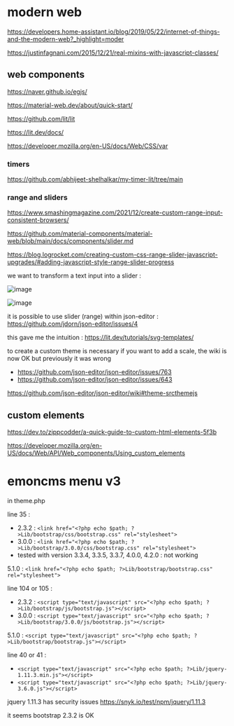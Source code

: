 # modern web

https://developers.home-assistant.io/blog/2019/05/22/internet-of-things-and-the-modern-web?_highlight=moder

https://justinfagnani.com/2015/12/21/real-mixins-with-javascript-classes/

## web components

https://naver.github.io/egjs/

https://material-web.dev/about/quick-start/

https://github.com/lit/lit

https://lit.dev/docs/

https://developer.mozilla.org/en-US/docs/Web/CSS/var

### timers

https://github.com/abhijeet-shelhalkar/my-timer-lit/tree/main

### range and sliders

https://www.smashingmagazine.com/2021/12/create-custom-range-input-consistent-browsers/

https://github.com/material-components/material-web/blob/main/docs/components/slider.md

https://blog.logrocket.com/creating-custom-css-range-slider-javascript-upgrades/#adding-javascript-style-range-slider-progress

we want to transform a text input into a slider :

![image](https://github.com/user-attachments/assets/b596ae64-51d2-4ccd-aada-db41ff28fad4)


![image](https://github.com/user-attachments/assets/ab32cf70-265d-4fbb-8c2d-09459fecf24f)


it is possible to use slider (range) within json-editor : https://github.com/jdorn/json-editor/issues/4

this gave me the intuition : https://lit.dev/tutorials/svg-templates/

to create a custom theme is necessary if you want to add a scale, the wiki is now OK but previously it was wrong

- https://github.com/json-editor/json-editor/issues/763
- https://github.com/json-editor/json-editor/issues/643

https://github.com/json-editor/json-editor/wiki#theme-srcthemejs

## custom elements

https://dev.to/zippcodder/a-quick-guide-to-custom-html-elements-5f3b

https://developer.mozilla.org/en-US/docs/Web/API/Web_components/Using_custom_elements

# emoncms menu v3

in theme.php

line 35 :
- 2.3.2 : `<link href="<?php echo $path; ?>Lib/bootstrap/css/bootstrap.css" rel="stylesheet">`
- 3.0.0 : `<link href="<?php echo $path; ?>Lib/bootstrap/3.0.0/css/bootstrap.css" rel="stylesheet">`
- tested with version 3.3.4, 3.3.5, 3.3.7, 4.0.0, 4.2.0 : not working

5.1.0 : `<link href="<?php echo $path; ?>Lib/bootstrap/bootstrap.css" rel="stylesheet">`

line 104 or 105 :
- 2.3.2 :   `<script type="text/javascript" src="<?php echo $path; ?>Lib/bootstrap/js/bootstrap.js"></script>`
- 3.0.0 :   `<script type="text/javascript" src="<?php echo $path; ?>Lib/bootstrap/3.0.0/js/bootstrap.js"></script>`

5.1.0 : `<script type="text/javascript" src="<?php echo $path; ?>Lib/bootstrap/bootstrap.js"></script>`


line 40 or 41 : 
- `<script type="text/javascript" src="<?php echo $path; ?>Lib/jquery-1.11.3.min.js"></script>`
- `<script type="text/javascript" src="<?php echo $path; ?>Lib/jquery-3.6.0.js"></script>`

jquery 1.11.3 has security issues
https://snyk.io/test/npm/jquery/1.11.3

it seems bootstrap 2.3.2 is OK
